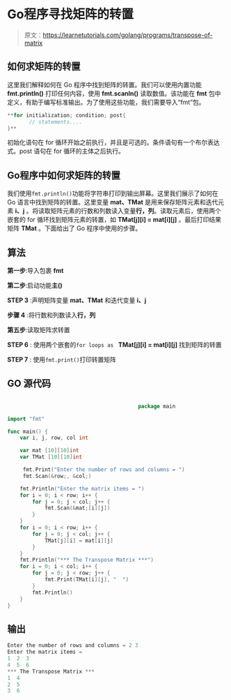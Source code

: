 # Go程序寻找矩阵的转置

> 原文：<https://learnetutorials.com/golang/programs/transpose-of-matrix>

## 如何求矩阵的转置

这里我们解释如何在 Go 程序中找到矩阵的转置。我们可以使用内置功能 **fmt.println()** 打印任何内容，使用 **fmt.scanln()** 读取数值。该功能在 **fmt** 包中定义，有助于编写标准输出。为了使用这些功能，我们需要导入“fmt”包。

```go
**for initialization; condition; post{
       // statements....
}** 

```

初始化语句在 for 循环开始之前执行，并且是可选的。条件语句有一个布尔表达式。post 语句在 for 循环的主体之后执行。

## Go程序中如何求矩阵的转置

我们使用`fmt.println()`功能将字符串打印到输出屏幕。这里我们展示了如何在 Go 语言中找到矩阵的转置。这里变量 **mat、TMat** 是用来保存矩阵元素和迭代元素 **i、j** 。将读取矩阵元素的行数和列数读入变量**行，列**。读取元素后，使用两个嵌套的 for 循环找到矩阵元素的转置，如 **TMat[j][i] = mat[i][j]** 。最后打印结果矩阵 **TMat** 。下面给出了 Go 程序中使用的步骤。

## 算法

**第一步**:导入包裹 **fmt**

**第二步**:启动功能**主()**

**STEP 3** :声明矩阵变量 **mat、TMat** 和迭代变量 **i、j**

**步骤 4** :将行数和列数读入**行，列**

**第五步**:读取矩阵求转置

****STEP 6**** : 使用两个嵌套的`for loops as ` **TMat[j][i] = mat[i][j]** 找到矩阵的转置

****STEP 7**** : 使用`fmt.print()`打印转置矩阵

## GO 源代码

```go

                                          package main

import "fmt"

func main() {
    var i, j, row, col int

    var mat [10][10]int
    var TMat [10][10]int

     fmt.Print("Enter the number of rows and columns = ")
     fmt.Scan(&row;, &col;)

    fmt.Println("Enter the matrix items = ")
    for i = 0; i < row; i++ {
        for j = 0; j < col; j++ {
            fmt.Scan(&mat;[i][j])
        }
    }
    for i = 0; i < row; i++ {
        for j = 0; j < col; j++ {
            TMat[j][i] = mat[i][j]
        }
    }
    fmt.Println("*** The Transpose Matrix ***")
    for i = 0; i < col; i++ {
        for j = 0; j < row; j++ {
            fmt.Print(TMat[i][j], "  ")
        }
        fmt.Println()
    }
}

```

## 输出

```go
Enter the number of rows and columns = 2 3
Enter the matrix items =
1  2  3
4  5  6
*** The Transpose Matrix ***
1  4
2  5
3  6 
```